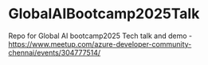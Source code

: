 # GlobalAIBootcamp2025Talk
Repo for Global AI bootcamp2025 Tech talk and demo - https://www.meetup.com/azure-developer-community-chennai/events/304777514/
